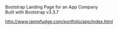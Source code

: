 Bootstrap Landing Page for an App Company  
Built with Bootstrap v3.3.7

http://www.jamiefudge.com/portfolio/app/index.html
